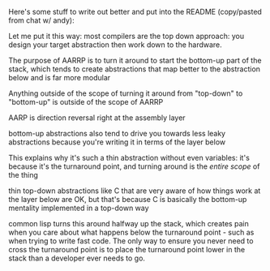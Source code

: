 Here's some stuff to write out better and put into the README (copy/pasted from
chat w/ andy):

Let me put it this way: most compilers are the top down approach: you design
your target abstraction then work down to the hardware.

The purpose of AARRP is to turn it around to start the bottom-up part of the
stack, which tends to create abstractions that map better to the abstraction
below and is far more modular

Anything outside of the scope of turning it around from "top-down" to
"bottom-up" is outside of the scope of AARRP

AARP is direction reversal right at the assembly layer

bottom-up abstractions also tend to drive you towards less leaky abstractions
because you're writing it in terms of the layer below

This explains why it's such a thin abstraction without even variables: it's
because it's the turnaround point, and turning around is the *entire scope* of
the thing

thin top-down abstractions like C that are very aware of how things work at the
layer below are OK, but that's because C is basically the bottom-up mentality
implemented in a top-down way

common lisp turns this around halfway up the stack, which creates pain when
you care about what happens below the turnaround point - such as when trying
to write fast code. The only way to ensure you never need to cross the
turnaround point is to place the turnaround point lower in the stack than a
developer ever needs to go.
